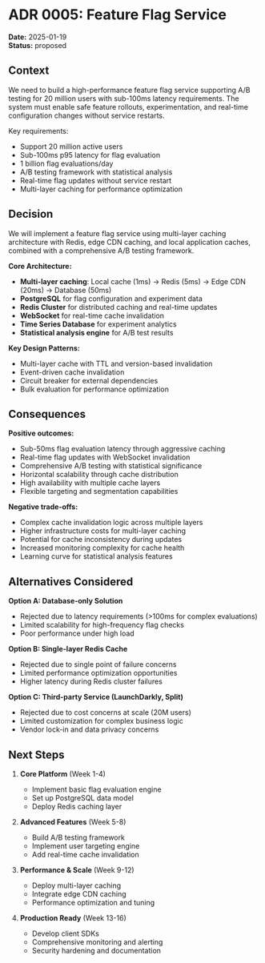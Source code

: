 # ADR 0005: Feature Flag Service

**Date:** 2025-01-19  
**Status:** proposed

## Context

We need to build a high-performance feature flag service supporting A/B testing for 20 million users with sub-100ms latency requirements. The system must enable safe feature rollouts, experimentation, and real-time configuration changes without service restarts.

Key requirements:
- Support 20 million active users
- Sub-100ms p95 latency for flag evaluation
- 1 billion flag evaluations/day
- A/B testing framework with statistical analysis
- Real-time flag updates without service restart
- Multi-layer caching for performance optimization

## Decision

We will implement a feature flag service using multi-layer caching architecture with Redis, edge CDN caching, and local application caches, combined with a comprehensive A/B testing framework.

**Core Architecture:**
- **Multi-layer caching**: Local cache (1ms) → Redis (5ms) → Edge CDN (20ms) → Database (50ms)
- **PostgreSQL** for flag configuration and experiment data
- **Redis Cluster** for distributed caching and real-time updates
- **WebSocket** for real-time cache invalidation
- **Time Series Database** for experiment analytics
- **Statistical analysis engine** for A/B test results

**Key Design Patterns:**
- Multi-layer cache with TTL and version-based invalidation
- Event-driven cache invalidation
- Circuit breaker for external dependencies
- Bulk evaluation for performance optimization

## Consequences

**Positive outcomes:**
- Sub-50ms flag evaluation latency through aggressive caching
- Real-time flag updates with WebSocket invalidation
- Comprehensive A/B testing with statistical significance
- Horizontal scalability through cache distribution
- High availability with multiple cache layers
- Flexible targeting and segmentation capabilities

**Negative trade-offs:**
- Complex cache invalidation logic across multiple layers
- Higher infrastructure costs for multi-layer caching
- Potential for cache inconsistency during updates
- Increased monitoring complexity for cache health
- Learning curve for statistical analysis features

## Alternatives Considered

**Option A: Database-only Solution**
- Rejected due to latency requirements (>100ms for complex evaluations)
- Limited scalability for high-frequency flag checks
- Poor performance under high load

**Option B: Single-layer Redis Cache**
- Rejected due to single point of failure concerns
- Limited performance optimization opportunities
- Higher latency during Redis cluster failures

**Option C: Third-party Service (LaunchDarkly, Split)**
- Rejected due to cost concerns at scale (20M users)
- Limited customization for complex business logic
- Vendor lock-in and data privacy concerns

## Next Steps

1. **Core Platform** (Week 1-4)
   - Implement basic flag evaluation engine
   - Set up PostgreSQL data model
   - Deploy Redis caching layer

2. **Advanced Features** (Week 5-8)
   - Build A/B testing framework
   - Implement user targeting engine
   - Add real-time cache invalidation

3. **Performance & Scale** (Week 9-12)
   - Deploy multi-layer caching
   - Integrate edge CDN caching
   - Performance optimization and tuning

4. **Production Ready** (Week 13-16)
   - Develop client SDKs
   - Comprehensive monitoring and alerting
   - Security hardening and documentation
